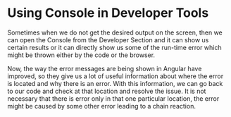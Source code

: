 <div>
    <h1>Using Console in Developer Tools</h1>
    <div>
        <p>Sometimes when we do not get the desired output on the screen, then we can open the Console from the Developer Section and it can show us certain results or it can directly show us some of the run-time error which might be thrown either by the code or the browser.</p>
        <p>Now, the way the error messages are being shown in Angular have improved, so they give us a lot of useful information about where the error is located and why there is an error. With this information, we can go back to our code and check at that location and resolve the issue. It is not necessary that there is error only in that one particular location, the error might be caused by some other error leading to a chain reaction.</p>
    </div>
</div>